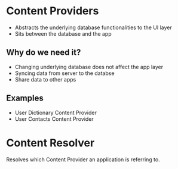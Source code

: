 # Content Providers

* Abstracts the underlying database functionalities to the UI layer 
* Sits between the database and the app

## Why do we need it?

* Changing underlying database does not affect the app layer
* Syncing data from server to the databse
* Share data to other apps

## Examples

* User Dictionary Content Provider
* User Contacts Content Provider


# Content Resolver

Resolves which Content Provider an application is referring to.







